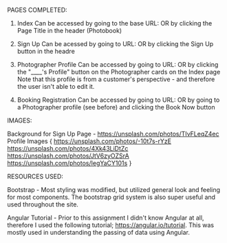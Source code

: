 PAGES COMPLETED:

1) Index
Can be accessed by going to the base URL: 
OR by clicking the Page Title in the header (Photobook)

2) Sign Up
Can be acessed by going to URL:
OR by clicking the Sign Up button in the headre

3) Photographer Profile
Can be accessed by going to URL:
OR by clicking the "____'s Profile" button on the Photographer cards on the Index page
Note that this profile is from a customer's perspective - and therefore the user isn't able to edit it.

4) Booking Registration
Can be accessed by going to URL:
OR by going to a Photographer profile (see before) and clicking the Book Now button



IMAGES:

Background for Sign Up Page - https://unsplash.com/photos/TIvFLeqZ4ec
Profile Images {
	https://unsplash.com/photos/-10t7s-rYzE
	https://unsplash.com/photos/4Xk43LiDtZc
	https://unsplash.com/photos/JtV6zyOZSrA
	https://unsplash.com/photos/IegYaCY101s
}



RESOURCES USED:

Bootstrap - Most styling was modified, but utilized general look and feeling for most components. The bootstrap grid
            system is also super useful and used throughout the site.

Angular Tutorial - Prior to this assignment I didn't know Angular at all, therefore I used the following tutorial;
		   https://angular.io/tutorial. This was mostly used in understanding the passing of data 
		   using Angular.

